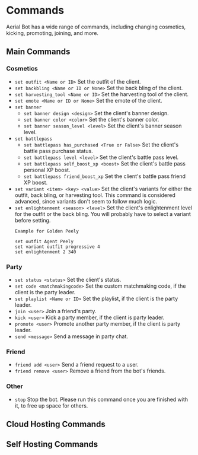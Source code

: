 # Commands
Aerial Bot has a wide range of commands, including changing cosmetics, kicking, promoting, joining, and more.

## Main Commands
### Cosmetics
- `set outfit <Name or ID>` Set the outfit of the client.
- `set backbling <Name or ID or None>` Set the back bling of the client.
- `set harvesting_tool <Name or ID>` Set the harvesting tool of the client.
- `set emote <Name or ID or None>` Set the emote of the client.
- `set banner`
	- `set banner design <design>` Set the client's banner design.
	- `set banner color <color>` Set the client's banner color.
	- `set banner season_level <level>` Set the client's banner season level.
- `set battlepass`
	- `set battlepass has_purchased <True or False>` Set the client's battle pass purchase status.
	- `set battlepass level <level>` Set the client's battle pass level.
	- `set battlepass self_boost_xp <boost>` Set the client's battle pass personal XP boost.
	- `set battlepass friend_boost_xp` Set the client's battle pass friend XP boost.
- `set variant <item> <key> <value>` Set the client's variants for either the outfit, back bling, or harvesting tool. This command is considered advanced, since variants don't seem to follow much logic.
- `set enlightenment <season> <level>` Set the client's enlightenment level for the outfit or the back bling. You will probably have to select a variant before setting.  
	```
	Example for Golden Peely
	
	set outfit Agent Peely
	set variant outfit progressive 4
	set enlightenment 2 340
	```

### Party
- `set status <status>` Set the client's status.
- `set code <matchmakingcode>` Set the custom matchmaking code, if the client is the party leader.
- `set playlist <Name or ID>` Set the playlist, if the client is the party leader.
- `join <user>` Join a friend's party.
- `kick <user>` Kick a party member, if the client is party leader.
- `promote <user>` Promote another party member, if the client is party leader.
- `send <message>` Send a message in party chat.

### Friend
- `friend add <user>` Send a friend request to a user.
- `friend remove <user>` Remove a friend from the bot's friends.

### Other
- `stop` Stop the bot. Please run this command once you are finished with it, to free up space for others.

## Cloud Hosting Commands

## Self Hosting Commands